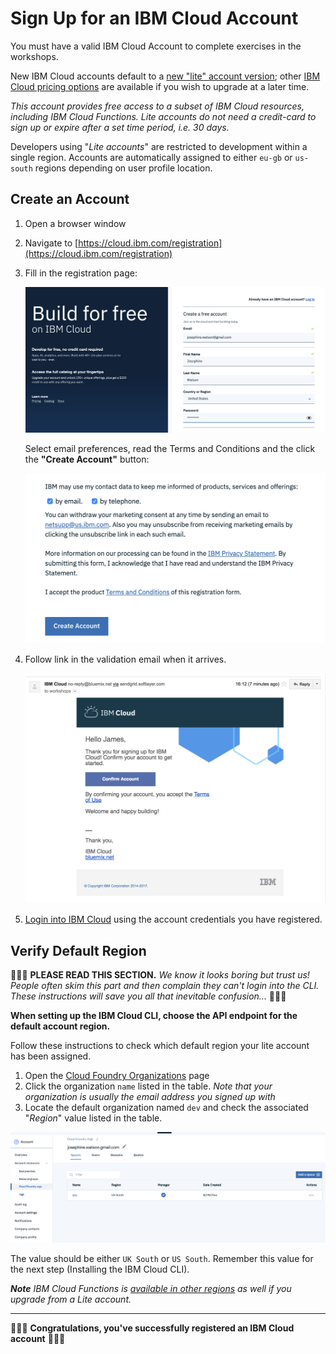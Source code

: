# Sign Up for an IBM Cloud Account

You must have a valid IBM Cloud Account to complete exercises in the workshops.

New IBM Cloud accounts default to a [new "lite" account version](https://www.ibm.com/cloud/free/); other [IBM Cloud pricing options](https://www.ibm.com/cloud/pricing) are available if you wish to upgrade at a later time.

_This account provides free access to a subset of IBM Cloud resources, including IBM Cloud Functions. Lite accounts do not need a credit-card to sign up or expire after a set time period, i.e. 30 days._

Developers using "_Lite accounts_" are restricted to development within a single region. Accounts are automatically assigned to either `eu-gb` or `us-south` regions depending on user profile location.

## Create an Account

1. Open a browser window
1. Navigate to [https://cloud.ibm.com/registration](https://cloud.ibm.com/registration)

1. Fill in the registration page:

    ![Registration page top](images/IBM-Cloud-Registration-1.png)

   Select email preferences, read the Terms and Conditions  and the click the **"Create Account"** button:

   ![Registration page bottom](images/IBM-Cloud-Registration-2.png)

1. Follow link in the validation email when it arrives.

    ![Registration page](images/IBM-Cloud-Registration-Email.png)

1. [Login into IBM Cloud](https://console.bluemix.net/login) using the account credentials you have registered.

## Verify Default Region

🚨🚨🚨 **PLEASE READ THIS SECTION.** _We know it looks boring but trust us! People often skim this part and then complain they can't login into the CLI. These instructions will save you all that inevitable confusion..._ 🚨🚨🚨



**When setting up the IBM Cloud CLI, choose the API endpoint for the default account region.**

Follow these instructions to check which default region your lite account has been assigned.

1. Open the [Cloud Foundry Organizations](https://cloud.ibm.com/account/cloud-foundry) page
1. Click the organization `name` listed in the table.
*Note that your organization is usually the email address you signed up with*
1. Locate the default organization named `dev` and check the associated "_Region_" value listed in the table.

![Registration page](images/IBM-Cloud-Cloud-Foundry-Orgs.png)

The value should be either `UK South` or `US South`. Remember this value for the next step (Installing the IBM Cloud CLI).

_**Note** IBM Cloud Functions is [available in other regions](https://cloud.ibm.com/docs/openwhisk?topic=cloud-functions-cloudfunctions_regions) as well if you upgrade from a Lite account._

---

🎉🎉🎉 **Congratulations, you've successfully registered an IBM Cloud account** 🎉🎉🎉

